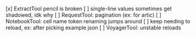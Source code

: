 [x] ExtractTool pencil is broken
[ ] single-line values sometimes get shadowed, idk why
[ ] RequestTool: pagination (ex: for artic)
[ ] NotebookTool: cell name token renaming jumps around
[ ] keep needing to reload, ex: after picking example json
[ ] VoyagerTool: unstable reloads
